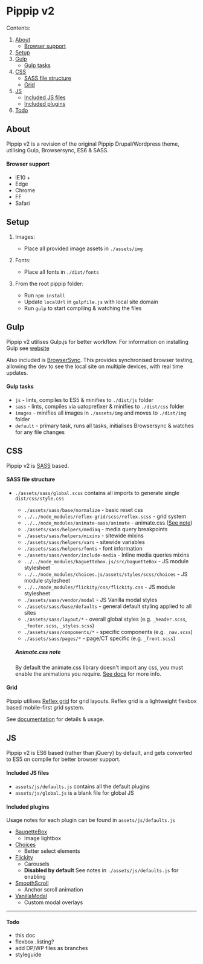 # Pippip v2

Contents:

1. [About](#About)
    - [Browser support](#browser-support)
1. [Setup](#setup)
1. [Gulp](#Gulp)
    - [Gulp tasks](#Gulp-tasks)
1. [CSS](#css)
    - [SASS file structure](#sass-file-structure)
    - [Grid](#grid)
1. [JS](#js)
    - [Included JS files](#included-js-files)
    - [Included plugins](#included-plugins)
1. [Todo](#todo)

## About

Pippip v2 is a revision of the original Pippip Drupal/Wordpress theme, utilising Gulp, Browsersync, ES6 & SASS.

#### Browser support

-   IE10 +
-   Edge
-   Chrome
-   FF
-   Safari

## Setup

1. Images:

    - Place all provided image assets in `./assets/img`

2. Fonts:

    - Place all fonts in `./dist/fonts`

3. From the root pippip folder:

    - Run `npm install`
    - Update `localUrl` in `gulpfile.js` with local site domain
    - Run `gulp` to start compiling & watching the files

## Gulp

Pippip v2 utilises Gulp.js for better workflow. For information on installing Gulp see [website](https://gulpjs.com/)

Also included is [BrowserSync](https://browsersync.io/). This provides synchronised browser testing, allowing the dev to see the local site on multiple devices, with real time updates.

#### Gulp tasks

-   `js` - lints, compiles to ES5 & minifies to `./dist/js` folder
-   `sass` - lints, compiles via uatoprefixer & minifies to `./dist/css` folder
-   `images` - minifies all images in `./assets/img` and moves to `./dist/img` folder
-   `default` - primary task, runs all tasks, initialises Browsersync & watches for any file changes

## CSS

Pippip v2 is [SASS](https://sass-lang.com) based.

#### SASS file structure

-   `./assets/sass/global.scss` contains all imports to generate single `dist/css/style.css`

    -   `./assets/sass/base/normalize` - basic reset css
    -   `../../node_modules/reflex-grid/scss/reflex.scss` - grid system
    -   `../../node_modules/animate-sass/animate` - animate.css ([See note](#animate.css-note))
    -   `./assets/sass/helpers/mediaq` - media query breakpoints
    -   `./assets/sass/helpers/mixins` - sitewide mixins
    -   `./assets/sass/helpers/vars` - sitewide variables
    -   `./assets/sass/helpers/fonts` - font information
    -   `./assets/sass/vendor/include-media` - Inline media queries mixins
    -   `../../node_modules/baguettebox.js/src/baguetteBox` - JS module stylesheet
    -   `../../node_modules/choices.js/assets/styles/scss/choices` - JS module stylesheet
    -   `../../node_modules/flickity/css/flickity.css` - JS module stylesheet
    -   `./assets/sass/vendor/modal` - JS Vanilla modal styles
    -   `./assets/sass/base/defaults` - general default styling applied to all sites
    -   `./assets/sass/layout/*` - overall global styles (e.g. `_header.scss`, `_footer.scss`, `_styles.scss`)
    -   `./assets/sass/components/*` - specific components (e.g. `_nav.scss`)
    -   `./assets/sass/pages/*` - page/CT specific (e.g. `_front.scss`)

    ##### Animate.css note

    By default the animate.css library doesn't import any css, you must enable the animations you require. [See docs](https://github.com/tgdev/animate-sass#animation-module-loading) for more info.

#### Grid

Pippip utilises [Reflex grid](http://reflexgrid.com/docs/) for grid layouts. Reflex grid is a lightweight flexbox based mobile-first grid system.

See [documentation](http://reflexgrid.com/docs/) for details & usage.

## JS

Pippip v2 is ES6 based (rather than jQuery) by default, and gets converted to ES5 on compile for better browser support.

#### Included JS files

-   `assets/js/defaults.js` contains all the default plugins
-   `assets/js/global.js` is a blank file for global JS

#### Included plugins

Usage notes for each plugin can be found in `assets/js/defaults.js`

-   [BaugetteBox](https://www.npmjs.com/package/baguettebox.js)
    -   Image lightbox
-   [Choices](https://www.npmjs.com/package/choices.js)
    -   Better select elements
-   [Flickity](https://www.npmjs.com/package/flickity)
    -   Carousels
    -   **Disabled by default** See notes in `./assets/js/defaults.js` for enabling
-   [SmoothScroll](https://www.npmjs.com/package/smooth-scroll)
    -   Anchor scroll animation
-   [VanillaModal](https://www.npmjs.com/package/vanilla-modal)
    -   Custom modal overlays

---

#### Todo

-   this doc
-   flexbox .listing?
-   add DP/WP files as branches
-   styleguide
